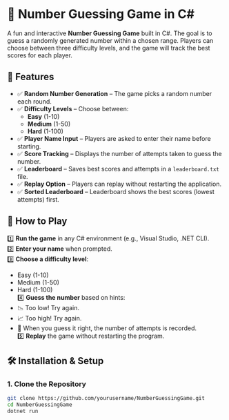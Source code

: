 # 🎯 Number Guessing Game in C#

A fun and interactive **Number Guessing Game** built in C#. The goal is to guess a randomly generated number within a chosen range. Players can choose between three difficulty levels, and the game will track the best scores for each player.

## 📌 Features

- ✅ **Random Number Generation** – The game picks a random number each round.
- ✅ **Difficulty Levels** – Choose between:
  - **Easy** (1-10)
  - **Medium** (1-50)
  - **Hard** (1-100)
- ✅ **Player Name Input** – Players are asked to enter their name before starting.
- ✅ **Score Tracking** – Displays the number of attempts taken to guess the number.
- ✅ **Leaderboard** – Saves best scores and attempts in a `leaderboard.txt` file.
- ✅ **Replay Option** – Players can replay without restarting the application.
- ✅ **Sorted Leaderboard** – Leaderboard shows the best scores (lowest attempts) first.

## 🚀 How to Play

1️⃣ **Run the game** in any C# environment (e.g., Visual Studio, .NET CLI).  
2️⃣ **Enter your name** when prompted.  
3️⃣ **Choose a difficulty level**:  
   - Easy (1-10)  
   - Medium (1-50)  
   - Hard (1-100)  
4️⃣ **Guess the number** based on hints:  
   - 📉 Too low! Try again.  
   - 📈 Too high! Try again.  
   - 🎉 When you guess it right, the number of attempts is recorded.  
5️⃣ **Replay** the game without restarting the program.

## 🛠 Installation & Setup

### **1. Clone the Repository**
```sh
git clone https://github.com/yourusername/NumberGuessingGame.git
cd NumberGuessingGame
dotnet run
